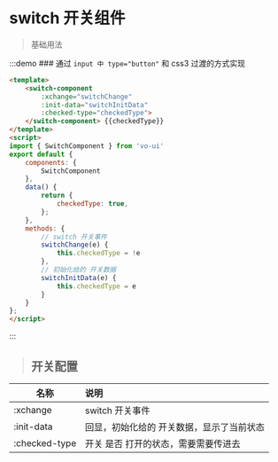 # switch 开关组件

> 基础用法

:::demo ### 通过 `input 中 type="button"` 和 css3 过渡的方式实现

```html
<template>
    <switch-component 
        :xchange="switchChange" 
        :init-data="switchInitData" 
        :checked-type="checkedType">
    </switch-component> {{checkedType}}
</template>
<script>
import { SwitchComponent } from 'vo-ui'
export default {
    components: {
        SwitchComponent
    },
    data() {
        return {
            checkedType: true,
        };
    },
    methods: {
        // switch 开关事件
        switchChange(e) {
            this.checkedType = !e
        },
        // 初始化给的 开关数据
        switchInitData(e) {
            this.checkedType = e
        }
    }
};
</script>
```


:::


> ## 开关配置

| 名称        | 说明          
| ------------- |:-------------|
| :xchange | switch 开关事件 |
| :init-data | 回显，初始化给的 开关数据，显示了当前状态 |
| :checked-type | 开关 是否 打开的状态，需要需要传进去 |

